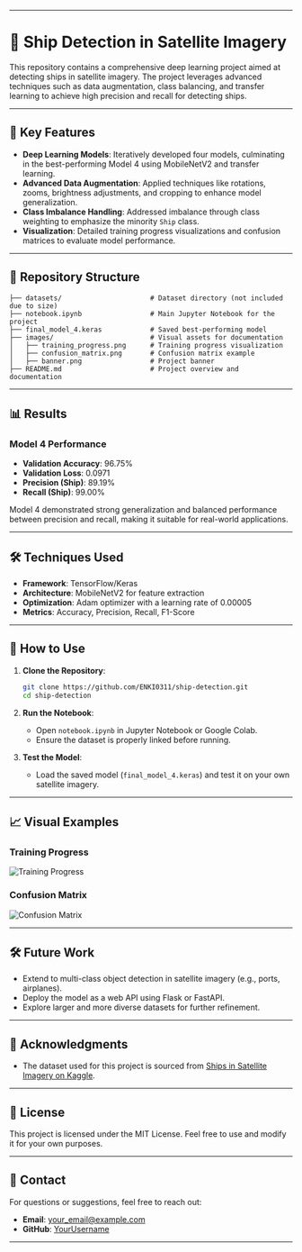 

---

# 🚢 Ship Detection in Satellite Imagery

This repository contains a comprehensive deep learning project aimed at detecting ships in satellite imagery. The project leverages advanced techniques such as data augmentation, class balancing, and transfer learning to achieve high precision and recall for detecting ships.

---

## 🌟 Key Features
- **Deep Learning Models**: Iteratively developed four models, culminating in the best-performing Model 4 using MobileNetV2 and transfer learning.
- **Advanced Data Augmentation**: Applied techniques like rotations, zooms, brightness adjustments, and cropping to enhance model generalization.
- **Class Imbalance Handling**: Addressed imbalance through class weighting to emphasize the minority `Ship` class.
- **Visualization**: Detailed training progress visualizations and confusion matrices to evaluate model performance.

---

## 📂 Repository Structure
```
├── datasets/                      # Dataset directory (not included due to size)
├── notebook.ipynb                 # Main Jupyter Notebook for the project
├── final_model_4.keras            # Saved best-performing model
├── images/                        # Visual assets for documentation
│   ├── training_progress.png      # Training progress visualization
│   ├── confusion_matrix.png       # Confusion matrix example
│   ├── banner.png                 # Project banner
├── README.md                      # Project overview and documentation
```

---

## 📊 Results
### **Model 4 Performance**
- **Validation Accuracy**: 96.75%
- **Validation Loss**: 0.0971
- **Precision (Ship)**: 89.19%
- **Recall (Ship)**: 99.00%

Model 4 demonstrated strong generalization and balanced performance between precision and recall, making it suitable for real-world applications.

---

## 🛠️ Techniques Used
- **Framework**: TensorFlow/Keras
- **Architecture**: MobileNetV2 for feature extraction
- **Optimization**: Adam optimizer with a learning rate of 0.00005
- **Metrics**: Accuracy, Precision, Recall, F1-Score

---

## 🚀 How to Use
1. **Clone the Repository**:
   ```bash
   git clone https://github.com/ENKI0311/ship-detection.git
   cd ship-detection
   ```

2. **Run the Notebook**:
   - Open `notebook.ipynb` in Jupyter Notebook or Google Colab.
   - Ensure the dataset is properly linked before running.

3. **Test the Model**:
   - Load the saved model (`final_model_4.keras`) and test it on your own satellite imagery.

---

## 📈 Visual Examples
### Training Progress
![Training Progress](images/training_progress.png)

### Confusion Matrix
![Confusion Matrix](images/confusion_matrix.png)

---

## 🛠️ Future Work
- Extend to multi-class object detection in satellite imagery (e.g., ports, airplanes).
- Deploy the model as a web API using Flask or FastAPI.
- Explore larger and more diverse datasets for further refinement.

---

## 🙌 Acknowledgments
- The dataset used for this project is sourced from [Ships in Satellite Imagery on Kaggle](https://www.kaggle.com/datasets/rhammell/ships-in-satellite-imagery).

---

## 📝 License
This project is licensed under the MIT License. Feel free to use and modify it for your own purposes.

---

## 📧 Contact
For questions or suggestions, feel free to reach out:
- **Email**: your_email@example.com
- **GitHub**: [YourUsername](https://github.com/ENKI0311)

---





